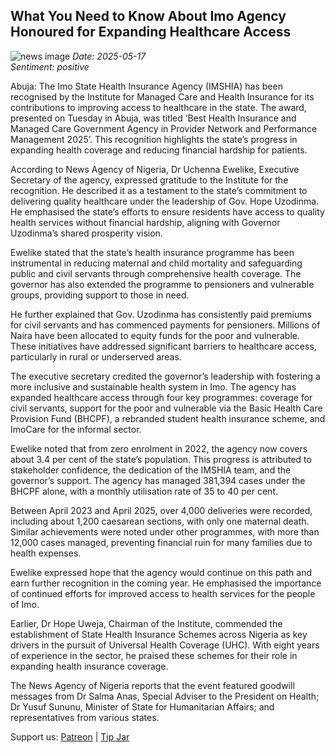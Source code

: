 ## What You Need to Know About Imo Agency Honoured for Expanding Healthcare Access
![news image](https://oaidalleapiprodscus.blob.core.windows.net/private/org-icz6idtlNt9i50IB5ovn2dgl/user-vLI1bL7dfBEchAsrFvrKMXHM/img-gTost3bnGCTSHfHXONynWfzO.png?st=2025-05-17T16%3A40%3A05Z&se=2025-05-17T18%3A40%3A05Z&sp=r&sv=2024-08-04&sr=b&rscd=inline&rsct=image/png&skoid=cc612491-d948-4d2e-9821-2683df3719f5&sktid=a48cca56-e6da-484e-a814-9c849652bcb3&skt=2025-05-16T19%3A30%3A06Z&ske=2025-05-17T19%3A30%3A06Z&sks=b&skv=2024-08-04&sig=SmtMnAfBD%2By625bIVd/lf%2BqSvJbYkmLYs/pdur22fFs%3D)
_Date: 2025-05-17_  
_Sentiment: positive_

Abuja: The Imo State Health Insurance Agency (IMSHIA) has been recognised by the Institute for Managed Care and Health Insurance for its contributions to improving access to healthcare in the state. The award, presented on Tuesday in Abuja, was titled ‘Best Health Insurance and Managed Care Government Agency in Provider Network and Performance Management 2025’. This recognition highlights the state’s progress in expanding health coverage and reducing financial hardship for patients.

According to News Agency of Nigeria, Dr Uchenna Ewelike, Executive Secretary of the agency, expressed gratitude to the Institute for the recognition. He described it as a testament to the state’s commitment to delivering quality healthcare under the leadership of Gov. Hope Uzodinma. He emphasised the state’s efforts to ensure residents have access to quality health services without financial hardship, aligning with Governor Uzodinma’s shared prosperity vision.

Ewelike stated that the state’s health insurance programme has been instrumental in reducing maternal and child mortality and safeguarding public and civil servants through comprehensive health coverage. The governor has also extended the programme to pensioners and vulnerable groups, providing support to those in need.

He further explained that Gov. Uzodinma has consistently paid premiums for civil servants and has commenced payments for pensioners. Millions of Naira have been allocated to equity funds for the poor and vulnerable. These initiatives have addressed significant barriers to healthcare access, particularly in rural or underserved areas.

The executive secretary credited the governor’s leadership with fostering a more inclusive and sustainable health system in Imo. The agency has expanded healthcare access through four key programmes: coverage for civil servants, support for the poor and vulnerable via the Basic Health Care Provision Fund (BHCPF), a rebranded student health insurance scheme, and ImoCare for the informal sector.

Ewelike noted that from zero enrolment in 2022, the agency now covers about 3.4 per cent of the state’s population. This progress is attributed to stakeholder confidence, the dedication of the IMSHIA team, and the governor’s support. The agency has managed 381,394 cases under the BHCPF alone, with a monthly utilisation rate of 35 to 40 per cent.

Between April 2023 and April 2025, over 4,000 deliveries were recorded, including about 1,200 caesarean sections, with only one maternal death. Similar achievements were noted under other programmes, with more than 12,000 cases managed, preventing financial ruin for many families due to health expenses.

Ewelike expressed hope that the agency would continue on this path and earn further recognition in the coming year. He emphasised the importance of continued efforts for improved access to health services for the people of Imo.

Earlier, Dr Hope Uweja, Chairman of the Institute, commended the establishment of State Health Insurance Schemes across Nigeria as key drivers in the pursuit of Universal Health Coverage (UHC). With eight years of experience in the sector, he praised these schemes for their role in expanding health insurance coverage.

The News Agency of Nigeria reports that the event featured goodwill messages from Dr Salma Anas, Special Adviser to the President on Health; Dr Yusuf Sununu, Minister of State for Humanitarian Affairs; and representatives from various states.

Support us: [Patreon](PATREON_LINK) | [Tip Jar](TIP_JAR)
